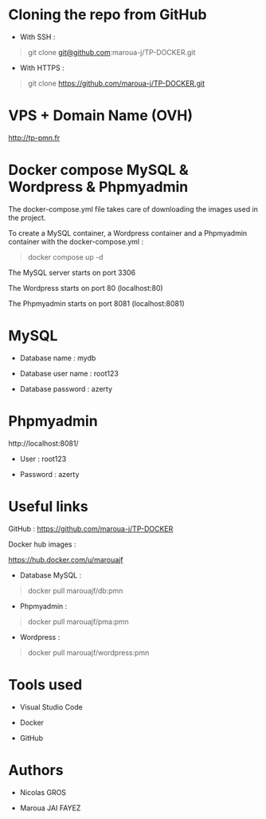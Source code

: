 # Cloning the repo from GitHub

- With SSH :
> git clone git@github.com:maroua-j/TP-DOCKER.git

- With HTTPS :
> git clone https://github.com/maroua-j/TP-DOCKER.git

# VPS + Domain Name (OVH)

http://tp-pmn.fr

# Docker compose MySQL & Wordpress & Phpmyadmin

The docker-compose.yml file takes care of downloading the images used in the project.

To create a MySQL container, a Wordpress container and a Phpmyadmin container with the docker-compose.yml :

> docker compose up -d

The MySQL server starts on port 3306

The Wordpress starts on port 80 (localhost:80)

The Phpmyadmin starts on port 8081 (localhost:8081)

# MySQL

- Database name : mydb

- Database user name : root123

- Database password : azerty

# Phpmyadmin

http://localhost:8081/

- User : root123

- Password : azerty

# Useful links

GitHub : https://github.com/maroua-j/TP-DOCKER

Docker hub images :

https://hub.docker.com/u/marouajf

- Database MySQL : 
> docker pull marouajf/db:pmn

- Phpmyadmin : 
> docker pull marouajf/pma:pmn

- Wordpress : 
> docker pull marouajf/wordpress:pmn

# Tools used 

- Visual Studio Code

- Docker

- GitHub

# Authors

- Nicolas GROS

- Maroua JAI FAYEZ
